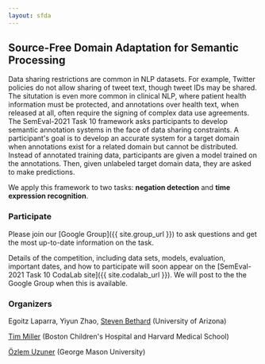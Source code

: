 ```yaml
---
layout: sfda
---
```

## Source-Free Domain Adaptation for Semantic Processing

Data sharing restrictions are common in NLP datasets.
For example, Twitter policies do not allow sharing of tweet text, though tweet IDs may be shared.
The situtation is even more common in clinical NLP, where patient health information must be protected, and annotations over health text, when released at all, often require the signing of complex data use agreements.
The SemEval-2021 Task 10 framework asks participants to develop semantic annotation systems in the face of data sharing constraints.
A participant's goal is to develop an accurate system for a target domain when annotations exist for a related domain but cannot be distributed.
Instead of annotated training data, participants are given a model trained on the annotations.
Then, given unlabeled target domain data, they are asked to make predictions.

We apply this framework to two tasks: **negation detection** and **time expression recognition**.

### Participate

Please join our [Google Group]({{ site.group_url }}) to ask questions and get the most up-to-date information on the task.

Details of the competition, including data sets, models, evaluation, important dates, and how to participate will soon appear on the [SemEval-2021 Task 10 CodaLab site]({{ site.codalab_url }}). We will post to the the Google Group when this is available.

### Organizers
Egoitz Laparra, Yiyun Zhao, [Steven Bethard](https://bethard.faculty.arizona.edu/) (University of Arizona)

[Tim Miller](https://scholar.harvard.edu/tim-miller/home) (Boston Children's Hospital and Harvard Medical School)

[Özlem Uzuner](https://volgenau.gmu.edu/profile/view/444476) (George Mason University)
